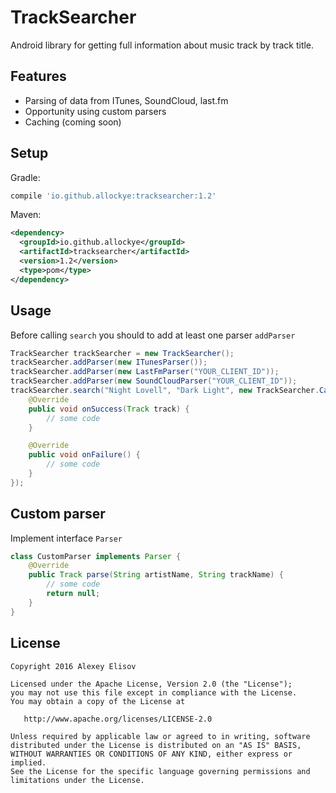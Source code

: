# TrackSearcher
Android library for getting full information about music track by track title.
## Features
- Parsing of data from ITunes, SoundCloud, last.fm
- Opportunity using custom parsers
- Caching (coming soon)

## Setup
Gradle:
```gradle
compile 'io.github.allockye:tracksearcher:1.2'
```
Maven:
```xml
<dependency>
  <groupId>io.github.allockye</groupId>
  <artifactId>tracksearcher</artifactId>
  <version>1.2</version>
  <type>pom</type>
</dependency>
```
## Usage
Before calling ```search``` you should to add at least one parser ```addParser```
```java
TrackSearcher trackSearcher = new TrackSearcher();
trackSearcher.addParser(new ITunesParser());
trackSearcher.addParser(new LastFmParser("YOUR_CLIENT_ID"));
trackSearcher.addParser(new SoundCloudParser("YOUR_CLIENT_ID"));
trackSearcher.search("Night Lovell", "Dark Light", new TrackSearcher.Callback() {
    @Override
    public void onSuccess(Track track) {
        // some code
    }

    @Override
    public void onFailure() {
        // some code
    }
});
```
## Custom parser
Implement interface ```Parser```
```java
class CustomParser implements Parser {
    @Override
    public Track parse(String artistName, String trackName) {
        // some code
        return null;
    }
}
```
## License
```
Copyright 2016 Alexey Elisov

Licensed under the Apache License, Version 2.0 (the "License");
you may not use this file except in compliance with the License.
You may obtain a copy of the License at

   http://www.apache.org/licenses/LICENSE-2.0

Unless required by applicable law or agreed to in writing, software
distributed under the License is distributed on an "AS IS" BASIS,
WITHOUT WARRANTIES OR CONDITIONS OF ANY KIND, either express or implied.
See the License for the specific language governing permissions and
limitations under the License.
